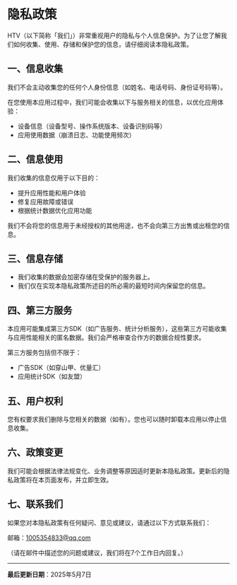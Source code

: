 # 隐私政策

HTV（以下简称「我们」）非常重视用户的隐私与个人信息保护。为了让您了解我们如何收集、使用、存储和保护您的信息，请仔细阅读本隐私政策。

## 一、信息收集

我们不会主动收集您的任何个人身份信息（如姓名、电话号码、身份证号码等）。

在您使用本应用过程中，我们可能会收集以下与服务相关的信息，以优化应用体验：
- 设备信息（设备型号、操作系统版本、设备识别码等）
- 应用使用数据（崩溃日志、功能使用频次）

## 二、信息使用

我们收集的信息仅用于以下目的：
- 提升应用性能和用户体验
- 修复应用故障或错误
- 根据统计数据优化应用功能

我们不会将您的信息用于未经授权的其他用途，也不会向第三方出售或出租您的信息。

## 三、信息存储

- 我们收集的数据会加密存储在受保护的服务器上。
- 我们仅在实现本隐私政策所述目的所必需的最短时间内保留您的信息。

## 四、第三方服务

本应用可能集成第三方SDK（如广告服务、统计分析服务），这些第三方可能收集与应用性能相关的匿名数据。我们会严格审查合作方的数据合规性要求。

第三方服务包括但不限于：
- 广告SDK（如穿山甲、优量汇）
- 应用统计SDK（如友盟）

## 五、用户权利

您有权要求我们删除与您相关的数据（如有）。您也可以随时卸载本应用以停止信息收集。

## 六、政策变更

我们可能会根据法律法规变化、业务调整等原因适时更新本隐私政策。更新后的隐私政策将在本页面发布，并立即生效。

## 七、联系我们

如果您对本隐私政策有任何疑问、意见或建议，请通过以下方式联系我们：

邮箱：1005354833@qq.com

（请在邮件中描述您的问题或建议，我们将在7个工作日内回复。）

---

**最后更新日期**：2025年5月7日
